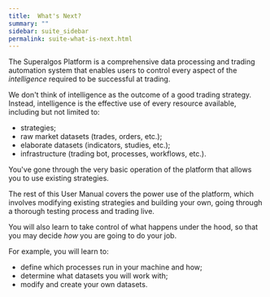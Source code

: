 ```yaml
---
title:  What's Next?
summary: ""
sidebar: suite_sidebar
permalink: suite-what-is-next.html
---
```


The Superalgos Platform is a comprehensive data processing and trading automation system that enables users to control every aspect of the *intelligence* required to be successful at trading.

We don't think of intelligence as the outcome of a good trading strategy. Instead, intelligence is the effective use of every resource available, including but not limited to:

* strategies;
* raw market datasets (trades, orders, etc.);
* elaborate datasets (indicators, studies, etc.);
* infrastructure (trading bot, processes, workflows, etc.).

You've gone through the very basic operation of the platform that allows you to use existing strategies.

The rest of this User Manual covers the power use of the platform, which involves modifying existing strategies and building your own, going through a thorough testing process and trading live.

You will also learn to take control of what happens under the hood, so that you may decide *how* you are going to do your job.

For example, you will learn to:

* define which processes run in your machine and how;
* determine what datasets you will work with;
* modify and create your own datasets.

